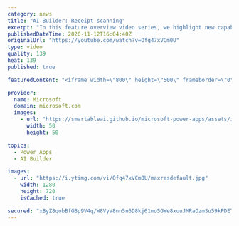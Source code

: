 ```yaml
---
category: news
title: "AI Builder: Receipt scanning"
excerpt: "In this feature overview video series, we highlight new capabilities included in the latest update to AI Builder.  Receipt scanning is a new AI Builder feature that processes receipts to identify and extract information. The AI model identifies receipt data, merchant information, total price, and taxes"
publishedDateTime: 2020-11-12T16:04:40Z
originalUrl: "https://youtube.com/watch?v=Ofq47xVCm0U"
type: video
quality: 139
heat: 139
published: true

featuredContent: "<iframe width=\"800\" height=\"500\" frameborder=\"0\" src=\"https://www.youtube.com/embed/Ofq47xVCm0U\" allow=\"accelerometer; autoplay; encrypted-media; gyroscope; picture-in-picture\" allowfullscreen></iframe>"

provider:
  name: Microsoft
  domain: microsoft.com
  images:
    - url: "https://smartableai.github.io/microsoft-power-apps/assets/images/organizations/microsoft.com-50x50.jpg"
      width: 50
      height: 50

topics:
  - Power Apps
  - AI Builder

images:
  - url: "https://i.ytimg.com/vi/Ofq47xVCm0U/maxresdefault.jpg"
    width: 1280
    height: 720
    isCached: true

secured: "xByZ8qobBfGBp9V4q/W8VyV8nn5n6D8kj61mo5GWe8xuuJMRaOzmSu59kPDETRkV8/Gy0/q1HbtJ3aR37LM36GSOvzgUvqGKIRTHDR9ZYi7g2yoFM431i3Qt7O7zlqqclHMUGSkGknPYTsw3sVMU2w00gB+3sAVl2Ttx/f9Pb57p014IHfDJLBOjc40t4LIHIVFppsZJs0gY4BU7y544BZgH//tfJvJ6NaaxjKJ/GfBQBDaX4SS57ZDz2RAYwZjbTpGpddxedYTZNsU4QCfo355XwahPARMLTRy6pvFY0JjJVrEl92Q5y0yo3GMe6T6G6WTeTDL9V0J1p1OzrhXcv3rKYaiifjT+aJCnh/Z1H2gSEGonFDCJCgBnUl284S5XY3p0fxTDcHRZbq2fu9Tc2JSOIMYnVPfjjBX+XvnY0LQ=;7eHWfLl3iwJL4Niaqv12OQ=="
---
```


